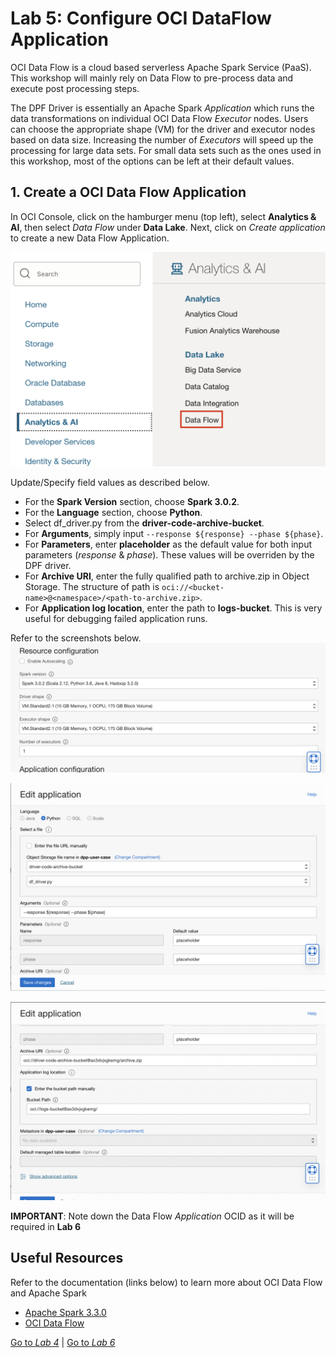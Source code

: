Lab 5: Configure OCI DataFlow Application
===

OCI Data Flow is a cloud based serverless Apache Spark Service (PaaS). This workshop will mainly rely on Data Flow to pre-process data and execute post processing steps.

The DPF Driver is essentially an Apache Spark *Application* which runs the data transformations on individual OCI Data Flow *Executor* nodes. Users can choose the appropriate shape (VM) for the driver and executor nodes based on data size. Increasing the number of *Executors* will speed up the processing for large data sets. For small data sets such as the ones used in this workshop, most of the options can be left at their default values.

## 1. Create a OCI Data Flow Application

In OCI Console, click on the hamburger menu (top left), select **Analytics & AI**, then select *Data Flow* under **Data Lake**. Next, click on *Create application* to create a new Data Flow Application.

![](./images/Set-DF4.png)

Update/Specify field values as described below.

*   For the **Spark Version** section, choose **Spark 3.0.2**.
*   For the **Language** section, choose **Python**.
*   Select df_driver.py from the **driver-code-archive-bucket**.
*   For **Arguments**, simply input `--response ${response} --phase ${phase}`.
*   For **Parameters**, enter **placeholder** as the default value for both input parameters (*response* & *phase*). These values will be overriden by the DPF driver.
*   For **Archive URI**, enter the fully qualified path to archive.zip in Object Storage. The structure of path is `oci://<bucket-name>@<namespace>/<path-to-archive.zip>`.
*   For **Application log location**, enter the path to **logs-bucket**. This is very useful for debugging failed application runs.

Refer to the screenshots below.
![](./images/Set-DF3.png)

![](./images/Set-DF1.png)

![](./images/Set-DF2.png)

**IMPORTANT**: Note down the Data Flow *Application* OCID as it will be required in **Lab 6**

## Useful Resources
Refer to the documentation (links below) to learn more about OCI Data Flow and Apache Spark

- [Apache Spark 3.3.0](https://spark.apache.org/docs/latest/)
- [OCI Data Flow](https://docs.oracle.com/en-us/iaas/data-flow/using/dfs_getting_started.htm)

[Go to *Lab 4*](#prev) | [Go to *Lab 6*](#next)
